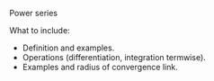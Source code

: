 Power series

What to include:
- Definition and examples.
- Operations (differentiation, integration termwise).
- Examples and radius of convergence link.

